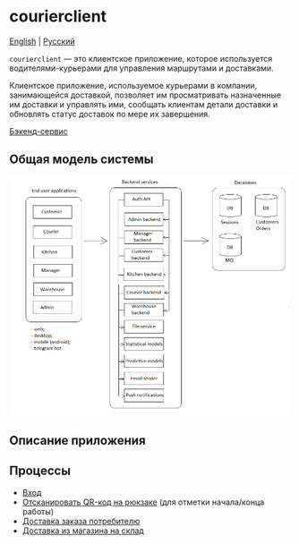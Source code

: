 # courierclient

[English](courierclient.md) | [Русский](courierclient.ru.md)

`courierclient` — это клиентское приложение, которое используется водителями-курьерами для управления маршрутами и доставками.

Клиентское приложение, используемое курьерами в компании, занимающейся доставкой, позволяет им просматривать назначенные им доставки и управлять ими, сообщать клиентам детали доставки и обновлять статус доставок по мере их завершения.

[Бэкенд-сервис](../backend/courierbackend.ru.md)

## Общая модель системы

![system_overall](../img/system_overall.png)

## Описание приложения

## Процессы 

- [Вход](../processes/auth/signin.ru.md)
- [Отсканировать QR-код на рюкзаке](../processes/courier/scanbackpack.ru.md) (для отметки начала/конца работы)
- [Доставка заказа потребителю](../processes/courier/deliverorder.ru.md)
- [Доставка из магазина на склад](../processes/courier/store2wh.ru.md)
